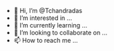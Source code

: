 - 👋 Hi, I’m @Tchandradas
- 👀 I’m interested in ...
- 🌱 I’m currently learning ...
- 💞️ I’m looking to collaborate on ...
- 📫 How to reach me ...

<!---
Tchandradas/Tchandradas is a ✨ special ✨ repository because its `README.md` (this file) appears on your GitHub profile.
You can click the Preview link to take a look at your changes.
--->
